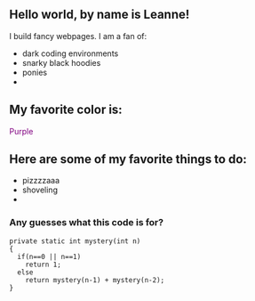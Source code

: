 ## Hello world, by name is Leanne!

I build fancy webpages. I am a fan of:
* dark coding environments
* snarky black hoodies
* ponies
* 

## My favorite color is:
<span style="color:purple">Purple</span>

## Here are some of my favorite things to do:
* pizzzzaaa
* shoveling
* 

### Any guesses what this code is for?
```
private static int mystery(int n)
{
  if(n==0 || n==1)
    return 1;
  else
    return mystery(n-1) + mystery(n-2);
}
```